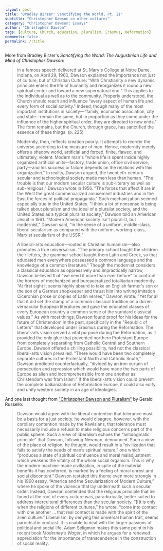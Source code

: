 ```yaml
---
layout: post
title: "Bradley Birzer: Sanctifying the World, Pt. II"
subtitle: "Christopher Dawson on other cultures"
category: "Christopher Dawson: Essays"
author: "Christopher Dawson"
tags: [culture, Church, education, pluralism, Erasmus, Reformation]
comments: false
permalink: /:title
---
```


More from Bradley Birzer's *Sanctifying the World: The Augustinian Life and Mind of Christopher Dawson:*

> In a famous speech delivered at St. Mary's College at Notre Dame, Indiana, on April 29, 1960, Dawson explained the importance not just of culture, but of Christian Culture: "With Christianity a new dynamic principle enters the life of humanity and reorganizes it round a new spiritual center and toward a new supernatural end." This applies to the individual as well as to the community. Properly understood, the Church should reach and influence "every aspect of human life and every form of social activity." Indeed, though many of the most important institutions in society—"family, economic association, city and state—remain the same, but in proportion as they come under the influence of the higher spiritual order, they are directed to new ends." The form remains, but the Church, through grace, has sanctified the essence of these things. (p. 225)

> Modernity, then, reflects creation poorly. It attempts to reorder the universe according to the measure of men. Hence, modernity merely offers a shadow world, artificial and forced, finite, flawed, and ultimately, violent. Modern man's "whole life is spent inside highly organized artificial units—factory, trade union, office civil service, party—and his success or failure depends on the relations with this organization." In reality, Dawson argued, the twentieth-century secular and technological society made men less than human. "The trouble is that our modern secular culture is sub-literary as well as sub-religious," Dawson wrote in 1956. "The forces that affect it are in the West the great commercialized amusement industries and in the East the forces of political propaganda." Such mechanization seemed especially true in the United States. "I think a lot of nonsense is being talked about pluralism and the ideal of a pluralist society, and the United States as a typical pluralist society," Dawson told an American Jesuit in 1961. "Modern American society isn't pluralist, but modernist," Dawson said, "in the sense of a uniform, middle-class, liberal secularism as compared with the uniform, working-class, Marxist secularism of the USSR."

> A liberal-arts education—rooted in Christian humanism—also promotes a true universalism. "The primary school taught the children their letters, the grammar school taught them Latin and Greek, so that educated men everywhere possessed a common language and the knowledge of a common literature." Though the modernist considers a classical education as oppressively and impractically narrow, Dawson believed that "we need it more than ever before" to confront the horrors of mechanized and bureaucratized totalitarian modernity. "At first sight it seems highly absurd to take an English farmer's son or the son of a German shopkeeper and thrust him into writing imitation Ciceronian prose or copies of Latin verses," Dawson wrote. "Yet for all that it did set the stamp of a common classical tradition on a dozen vernacular European literatures and gave the educated classes of every European country a common sense of the standard classical values." As with most things, Dawson found proof for his ideas for the future of Christendom in the past, specifically in the "Republic of Letters" that developed under Erasmus during the Reformation. The liberal-arts vision served a vital purpose during the Reformation, as it provided the only glue that prevented northern Protestant Europe from completely separating from Catholic Central and Southern Europe. Dawson offered a chilling possibility, had not the classical liberal-arts vision prevailed. "There would have been two completely separate cultures in the Protestant North and Catholic South," Dawson predicted counterfactually, "divided by an iron curtain of persecution and repression which would have made the two parts of Europe as alien and incomprehensible from one another as Christendom was from Islam." If the liberal-arts vision could prevent the complete balkanization of Reformation Europe, it could also edify and unify western society in an age of ideologies.

And one last thought from ["Christopher Dawson and Pluralism"](https://media.christendom.edu/wp-content/uploads/2001/10/Gerald-J.-Russello-Christopher-Dawson-on-Pluralism.pdf) by Gerald Russello:

> Dawson would agree with the liberal contention that tolerance must be a basis for a just society. he would disagree, however, with the corollary contention made by the Rawlsians, that tolerance must necessarily include a refusal to make religious concerns part of the public sphere. Such a view of liberalism echoes the “antidogmatic principle” that Dawson, following Newman, denounced. Such a view of the place of religion, he thought, would result in a “civilization that fails to satisfy the needs of man’s spiritual nature,” one which “produces a state of spiritual confluence and moral maladjustment which weakens the vitality of the whole social organism. This is why the modern machine-made civilization, in spite of the material benefits it has conferred, is marked by a feeling of moral unrest and social discontent.” Dawson restated this theme even more strongly in his 1960 essay, “America and the Secularization of Modern Culture,” where he spoke of the violence that lay underneath such a secular order. Instead, Dawson contended that the religious principle that he found at the root of every culture was, paradoxically, better suited to address intercultural differences than the secular society. “[I]t is only when the religions of different cultures,” he wrote, “come into contact with one another ... that real contact is made with the spirit of the alien culture.” Liberalism, by denying this universal human trait, seems parochial in contrast. It is unable to deal with the larger passions of political and social life. Adam Seligman makes this same point in his recent book *Modernity’s Wager*, in which he argues for a renewed appreciation for the importance of transcendence in the construction of social reality.